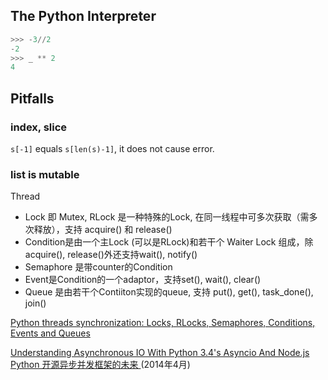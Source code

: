 ## The Python Interpreter
```python
>>> -3//2
-2
>>> _ ** 2
4
```
## Pitfalls
### index, slice
`s[-1]` equals `s[len(s)-1]`, it does not cause error.
### list is mutable

Thread
* Lock 即 Mutex, RLock 是一种特殊的Lock, 在同一线程中可多次获取（需多次释放），支持 acquire() 和 release()
* Condition是由一个主Lock (可以是RLock)和若干个 Waiter Lock 组成，除acquire(), release()外还支持wait(), notify()
* Semaphore 是带counter的Condition
* Event是Condition的一个adaptor，支持set(), wait(), clear()
* Queue 是由若干个Contiiton实现的queue, 支持 put(), get(), task_done(), join()

[Python threads synchronization: Locks, RLocks, Semaphores, Conditions, Events and Queues](http://www.laurentluce.com/posts/python-threads-synchronization-locks-rlocks-semaphores-conditions-events-and-queues/)

[Understanding Asynchronous IO With Python 3.4's Asyncio And Node.js](http://sahandsaba.com/understanding-asyncio-node-js-python-3-4.html)
[Python 开源异步并发框架的未来 ](https://segmentfault.com/a/1190000000471602)(2014年4月)